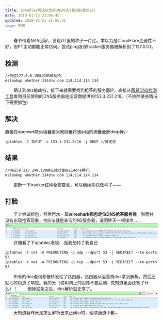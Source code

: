 ```yaml
---
title: iptables解决运营商DNS抢答(我劫持我自己)
date: 2019-01-23 21:06:45
updated: 2019-01-23 21:06:45
tags: 网络
---
```

　　春节带着NAS回家，发现UT里的种子一片红。本以为是CloudFlare连通性不好，但PT主站都能正常访问。尝试ping发现tracker服务器被解析到了127.0.0.1。  
<!-- more --> 

检测
---
```
//响应127.0.0.1确认DNS被劫持。
nslookup whether.114dns.com 114.114.114.114
```
　　确认到dns被劫持，接下来就需要找到抢答的服务器IP。直接从[网易DNS检测工具](http://nstool.netease.com/)看到目前使用的DNS服务器是运营商提供的153.3.231.218。（不排除某些情况下需要抓包)  

解决
---
  ~~直接在openwrt防火墙自定义规则里将该ip段的流量全部drop掉。~~
```
iptables -I INPUT -s 153.3.231.0/16 -j DROP //请无视
```
结果
---
```
//响应58.217.249.139确认成功使用114dns解析。
nslookup whether.114dns.com 114.114.114.114
```
　　更新一下tracker红种全部变蓝，可以继续愉快做种了~~~

打脸
---
　　早上尝试抓包，然后再水一篇**wireshark抓包定位DNS抢答服务器**。然而并没有出现抢答现象，响应ip就是查询的NS服务器，说明昨天一顿操作......
![伪造的dns响应](/images/fake-dns-response.jpg)  
　　仔细看了下iptables发现....是我劫持了我自己
```
iptables -t nat -A PREROUTING -p udp --dport 53 -j REDIRECT --to-ports 53
iptables -t nat -A PREROUTING -p tcp --dport 53 -j REDIRECT --to-ports 53
```
　　所有的dns查询都被转发给了路由器，路由器从运营商dns拿到解析，然后还贴心的伪造了响应。我的天（说明网上的固件不要乱刷...鬼知道里面还塞了什么）！
　　删掉这条之后，dns解析就正常了。
![伪造的dns响应](/images/real-dns-response.jpg)  
　　天知道我昨天是怎么解析出来正确ip的，给联通道个歉~
